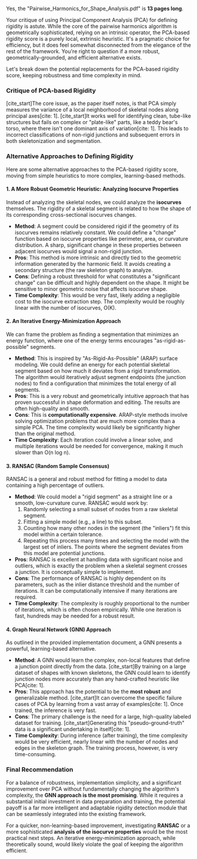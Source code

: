 Yes, the "Pairwise_Harmonics_for_Shape_Analysis.pdf" is **13 pages long**.

Your critique of using Principal Component Analysis (PCA) for defining rigidity is astute. While the core of the pairwise harmonics algorithm is geometrically sophisticated, relying on an intrinsic operator, the PCA-based rigidity score is a purely local, extrinsic heuristic. It's a pragmatic choice for efficiency, but it does feel somewhat disconnected from the elegance of the rest of the framework. You're right to question if a more robust, geometrically-grounded, and efficient alternative exists.

Let's break down the potential replacements for the PCA-based rigidity score, keeping robustness and time complexity in mind.

### **Critique of PCA-based Rigidity**

[cite_start]The core issue, as the paper itself notes, is that PCA simply measures the variance of a local neighborhood of skeletal nodes along principal axes[cite: 1]. [cite_start]It works well for identifying clean, tube-like structures but fails on complex or "plate-like" parts, like a teddy bear's torso, where there isn't one dominant axis of variation[cite: 1]. This leads to incorrect classifications of non-rigid junctions and subsequent errors in both skeletonization and segmentation.

### **Alternative Approaches to Defining Rigidity**

Here are some alternative approaches to the PCA-based rigidity score, moving from simple heuristics to more complex, learning-based methods.

#### **1. A More Robust Geometric Heuristic: Analyzing Isocurve Properties**

Instead of analyzing the skeletal nodes, we could analyze the **isocurves** themselves. The rigidity of a skeletal segment is related to how the shape of its corresponding cross-sectional isocurves changes.

* **Method**: A segment could be considered rigid if the geometry of its isocurves remains relatively constant. We could define a "change" function based on isocurve properties like perimeter, area, or curvature distribution. A sharp, significant change in these properties between adjacent isocurves would signal a non-rigid junction.
* **Pros**: This method is more intrinsic and directly tied to the geometric information generated by the harmonic field. It avoids creating a secondary structure (the raw skeleton graph) to analyze.
* **Cons**: Defining a robust threshold for what constitutes a "significant change" can be difficult and highly dependent on the shape. It might be sensitive to minor geometric noise that affects isocurve shape.
* **Time Complexity**: This would be very fast, likely adding a negligible cost to the isocurve extraction step. The complexity would be roughly linear with the number of isocurves, O(K).

#### **2. An Iterative Energy-Minimization Approach**

We can frame the problem as finding a segmentation that minimizes an energy function, where one of the energy terms encourages "as-rigid-as-possible" segments.

* **Method**: This is inspired by "As-Rigid-As-Possible" (ARAP) surface modeling. We could define an energy for each potential skeletal segment based on how much it deviates from a rigid transformation. The algorithm would iteratively adjust segment endpoints (the junction nodes) to find a configuration that minimizes the total energy of all segments.
* **Pros**: This is a very robust and geometrically intuitive approach that has proven successful in shape deformation and editing. The results are often high-quality and smooth.
* **Cons**: This is **computationally expensive**. ARAP-style methods involve solving optimization problems that are much more complex than a simple PCA. The time complexity would likely be significantly higher than the original method.
* **Time Complexity**: Each iteration could involve a linear solve, and multiple iterations would be needed for convergence, making it much slower than O(n log n).

#### **3. RANSAC (Random Sample Consensus)**

RANSAC is a general and robust method for fitting a model to data containing a high percentage of outliers.

* **Method**: We could model a "rigid segment" as a straight line or a smooth, low-curvature curve. RANSAC would work by:
    1.  Randomly selecting a small subset of nodes from a raw skeletal segment.
    2.  Fitting a simple model (e.g., a line) to this subset.
    3.  Counting how many other nodes in the segment (the "inliers") fit this model within a certain tolerance.
    4.  Repeating this process many times and selecting the model with the largest set of inliers. The points where the segment deviates from this model are potential junctions.
* **Pros**: RANSAC is excellent at handling data with significant noise and outliers, which is exactly the problem when a skeletal segment crosses a junction. It is conceptually simple to implement.
* **Cons**: The performance of RANSAC is highly dependent on its parameters, such as the inlier distance threshold and the number of iterations. It can be computationally intensive if many iterations are required.
* **Time Complexity**: The complexity is roughly proportional to the number of iterations, which is often chosen empirically. While one iteration is fast, hundreds may be needed for a robust result.

#### **4. Graph Neural Network (GNN) Approach**

As outlined in the provided implementation document, a GNN presents a powerful, learning-based alternative.

* **Method**: A GNN would learn the complex, non-local features that define a junction point directly from the data. [cite_start]By training on a large dataset of shapes with known skeletons, the GNN could learn to identify junction nodes more accurately than any hand-crafted heuristic like PCA[cite: 1].
* **Pros**: This approach has the potential to be the **most robust** and generalizable method. [cite_start]It can overcome the specific failure cases of PCA by learning from a vast array of examples[cite: 1]. Once trained, the inference is very fast.
* **Cons**: The primary challenge is the need for a large, high-quality labeled dataset for training. [cite_start]Generating this "pseudo-ground-truth" data is a significant undertaking in itself[cite: 1].
* **Time Complexity**: During inference (after training), the time complexity would be very efficient, nearly linear with the number of nodes and edges in the skeleton graph. The training process, however, is very time-consuming.

### **Final Recommendation**

For a balance of robustness, implementation simplicity, and a significant improvement over PCA without fundamentally changing the algorithm's complexity, the **GNN approach is the most promising**. While it requires a substantial initial investment in data preparation and training, the potential payoff is a far more intelligent and adaptable rigidity detection module that can be seamlessly integrated into the existing framework.

For a quicker, non-learning-based improvement, investigating **RANSAC** or a more sophisticated **analysis of the isocurve properties** would be the most practical next steps. An iterative energy-minimization approach, while theoretically sound, would likely violate the goal of keeping the algorithm efficient.